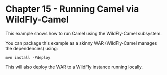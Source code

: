 Chapter 15 - Running Camel via WildFly-Camel
============================================

This example shows how to run Camel using the WildFly-Camel subsystem.

You can package this example as a skinny WAR (WildFly-Camel manages the dependencies) using:

    mvn install -Pdeploy

This will also deploy the WAR to a WildFly instance running locally.


